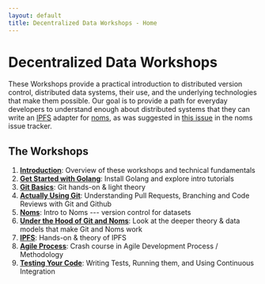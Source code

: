 ```yaml
---
layout: default
title: Decentralized Data Workshops - Home
---
```


# Decentralized Data Workshops

These Workshops provide a practical introduction to distributed version control, distributed data systems, their use, and the underlying technologies that make them possible. Our goal is to provide a path for everyday developers to understand enough about distributed systems that they can write an [IPFS](http://ipfs.io) adapter for [noms](https://github.com/attic-labs/noms), as was suggested in [this issue](https://github.com/attic-labs/noms/issues/2123) in the noms issue tracker.

## The Workshops

1. [**Introduction**](tutorials/): Overview of these workshops and technical fundamentals
2. [**Get Started with Golang**](tutorials/get-started-with-golang): Install Golang and explore intro tutorials
3. [**Git Basics**](tutorials/git-basics): Git hands-on & light theory
4. [**Actually Using Git**](tutorials/actually-using-git): Understanding Pull Requests, Branching and Code Reviews with Git and Github
5. [**Noms**](tutorials/noms): Intro to Noms --- version control for datasets
6. [**Under the Hood of Git and Noms**](tutorials/git-noms-data-models): Look at the deeper theory & data models that make Git and Noms work
7. [**IPFS**](tutorials/ipfs): Hands-on & theory of IPFS
8. [**Agile Process**](tutorials/agile-process): Crash course in Agile Development Process / Methodology
9. [**Testing Your Code**](tutorials/testing-code): Writing Tests, Running them, and Using Continuous Integration
